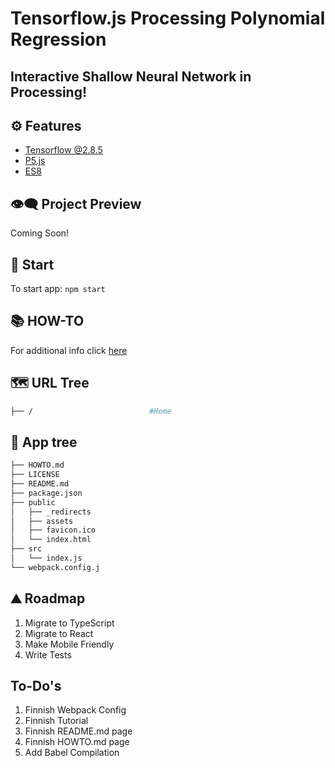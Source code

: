 # Tensorflow.js Processing Polynomial Regression

## **Interactive Shallow Neural Network in Processing!**

## ⚙ Features

- [Tensorflow @2.8.5](https://www.tensorflow.org/js/models)
- [P5.js]()
- [ES8](https://www.w3schools.com/js/js_2018.asp)

## 👁️‍🗨️ Project Preview

Coming Soon!

## 🚀 Start

To start app: `npm start`

## 📚 HOW-TO

For additional info click [here]()

## 🗺 URL Tree

```bash
├── /                          #Home
```

## 🌿 App tree

```bash
├── HOWTO.md
├── LICENSE
├── README.md
├── package.json
├── public
│   ├── _redirects
│   ├── assets
│   ├── favicon.ico
│   └── index.html
├── src
│   └── index.js
└── webpack.config.j
```

## ⛰️ Roadmap

1. Migrate to TypeScript
2. Migrate to React
3. Make Mobile Friendly
4. Write Tests

## To-Do's

1. Finnish Webpack Config
2. Finnish Tutorial
3. Finnish README.md page
4. Finnish HOWTO.md page
5. Add Babel Compilation

